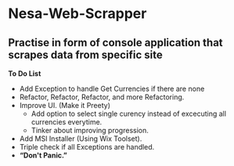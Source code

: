 # Nesa-Web-Scrapper
## Practise in form of console application that scrapes data from specific site

**To Do List**
* Add Exception to handle Get Currencies if there are none
* Refactor, Refactor, Refactor, and more Refactoring.
* Improve UI. (Make it Preety)
  * Add option to select single curency instead of excecuting all currencies everytime.
  * Tinker about improving progression.
* Add MSI Installer (Using Wix Toolset).
* Triple check if all Exceptions are handled.
* **“Don't Panic.”** 
  
    
